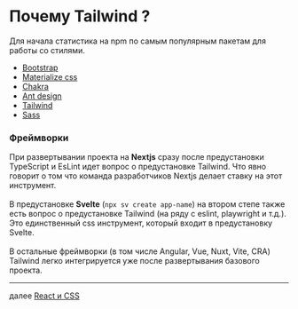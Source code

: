 <h1>
Почему Tailwind ?
</h1>

<p>
Для начала статистика на npm по самым популярным пакетам для работы со стилями.
</p>

<div>
<ul>
<li>
<a href="https://www.npmjs.com/package/bootstrap">Bootstrap</a>
</li>
<li>
<a href="https://www.npmjs.com/package/materialize-css">Materialize css</a>
</li>
<li>
<a href="https://www.npmjs.com/package/@chakra-ui/react">Chakra</a>
</li>
<li>
<a href="https://www.npmjs.com/package/antd">Ant design</a>
</li>
<li>
<a href="https://www.npmjs.com/package/tailwindcss">Tailwind</a>
</li>
<li>
<a href="https://www.npmjs.com/package/sass">Sass</a>
</li>
</ul>
</div>

<h3>Фреймворки</h3>

<div>
При развертывании проекта на <strong>Nextjs</strong> сразу после предустановки TypeScript и EsLint идет вопрос о предустановке Tailwind. Что явно говорит о том что команда разработчиков Nextjs делает ставку на этот инструмент.
</div>

<br/>

<div>
В предустановке <strong>Svelte</strong> (<code>npx sv create app-name</code>) на втором степе также есть вопрос о предустановке Tailwind (на ряду с eslint, playwright и т.д.). Это единственный css инструмент, который входит в предустановку Svelte.
</div>

<br/>

<div>
В остальные фреймворки (в том числе Angular, Vue, Nuxt, Vite, CRA) Tailwind легко интегрируется уже после развертывания базового проекта.
</div>

<div>
<hr/>
далее
<a href="02.md">
React и CSS
</a>
</div>